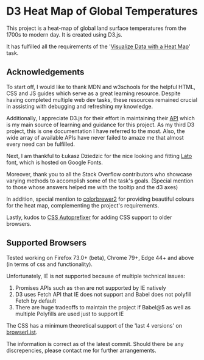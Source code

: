 # D3 Heat Map of Global Temperatures

This project is a heat-map of global land surface temperatures from the 1700s to modern day. It is created using D3.js.

It has fulfilled all the requirements of the '[Visualize Data with a Heat Map](https://www.freecodecamp.org/learn/data-visualization/data-visualization-projects/visualize-data-with-a-heat-map)' task.

## Acknowledgements

To start off, I would like to thank MDN and w3schools for the helpful HTML, CSS and JS guides which serve as a great learning resource. Despite having completed multiple web dev tasks, these resources remained crucial in assisting with debugging and refreshing my knowledge.

Additionally, I appreciate D3.js for their effort in maintaining their [API](https://github.com/d3/d3/blob/master/API.md) which is my main source of learning and guidance for this project. As my third D3 project, this is one documentation I have referred to the most. Also, the wide array of available APIs have never failed to amaze me that almost every need can be fulfilled.

Next, I am thankful to Łukasz Dziedzic for the nice looking and fitting [Lato](https://fonts.google.com/specimen/Lato) font, which is hosted on Google Fonts.

Moreover, thank you to all the Stack Overflow contributors who showcase varying methods to accomplish some of the task's goals. (Special mention to those whose answers helped me with the tooltip and the d3 axes)

In addition, special mention to [colorbrewer2](http://colorbrewer2.org/#type=diverging&scheme=RdBu&n=9) for providing beautiful colours for the heat map, complementing the project's requirements.

Lastly, kudos to [CSS Autoprefixer](https://autoprefixer.github.io/) for adding CSS support to older browsers.

## Supported Browsers

Tested working on Firefox 73.0+ (beta), Chrome 79+, Edge 44+ and above (in terms of css and functionality).

Unfortunately, IE is not supported because of multiple technical issues:

1. Promises APIs such as `then` are not supported by IE natively
2. D3 uses Fetch API that IE does not support and Babel does not polyfill Fetch by default
3. There are huge tradeoffs to maintain the project if Babel@5 as well as multiple Polyfills are used just to support IE

The CSS has a minimum theoretical support of the 'last 4 versions' on [browserl.ist](https://browserl.ist/?q=last%204%20versions).

The information is correct as of the latest commit. Should there be any discrepencies, please contact me for further arrangements.

